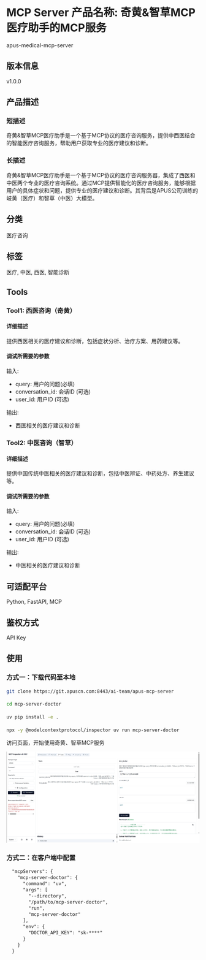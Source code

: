 # MCP Server 产品名称: 奇黄&智草MCP医疗助手的MCP服务

apus-medical-mcp-server

## 版本信息

v1.0.0

## 产品描述

### 短描述

奇黄&智草MCP医疗助手是一个基于MCP协议的医疗咨询服务，提供中西医结合的智能医疗咨询服务，帮助用户获取专业的医疗建议和诊断。

### 长描述

奇黄&智草MCP医疗助手是一个基于MCP协议的医疗咨询服务器，集成了西医和中医两个专业的医疗咨询系统。通过MCP提供智能化的医疗咨询服务，能够根据用户的具体症状和问题，提供专业的医疗建议和诊断。其背后是APUS公司训练的岐黄（医疗）和智草（中医）大模型。

## 分类

医疗咨询

## 标签

医疗, 中医, 西医, 智能诊断

## Tools

### Tool1: 西医咨询（奇黄）

#### 详细描述

提供西医相关的医疗建议和诊断，包括症状分析、治疗方案、用药建议等。

#### 调试所需要的参数

输入:
* query: 用户的问题(必填)
* conversation_id: 会话ID (可选)
* user_id: 用户ID (可选)

输出:
* 西医相关的医疗建议和诊断

### Tool2: 中医咨询（智草）

#### 详细描述

提供中国传统中医相关的医疗建议和诊断，包括中医辨证、中药处方、养生建议等。

#### 调试所需要的参数

输入:
* query: 用户的问题(必填)
* conversation_id: 会话ID (可选)
* user_id: 用户ID (可选)

输出:
* 中医相关的医疗建议和诊断

## 可适配平台

Python, FastAPI, MCP



## 鉴权方式

API Key


## 使用

### 方式一：下载代码至本地

```bash
git clone https://git.apuscn.com:8443/ai-team/apus-mcp-server

cd mcp-server-doctor

uv pip install -e .

npx -y @modelcontextprotocol/inspector uv run mcp-server-doctor
```

访问页面，开始使用奇黄、智草MCP服务

![医疗助手](assets/inspector.png)


### 方式二：在客户端中配置
```
  "mcpServers": {
    "mcp-server-doctor": {
      "command": "uv",
      "args": [
        "--directory",
        "/path/to/mcp-server-doctor",
        "run",
        "mcp-server-doctor"
      ],
      "env": {
        "DOCTOR_API_KEY": "sk-****"
      }
    }
  }
```
